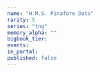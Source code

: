 ```yaml
---
name: "H.M.S. Pinafore Data"
rarity: 5
series: "tng"
memory_alpha: ""
bigbook_tier:
events:
in_portal:
published: false
---
```

